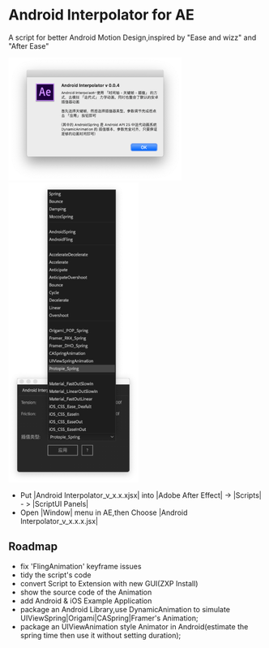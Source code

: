 # Android Interpolator for AE
A script for better Android Motion Design,inspired by "Ease and wizz" and "After Ease"

<img src="https://raw.githubusercontent.com/MartinRGB/AnimatorList_AE/master/art/art1.png" alt="" data-canonical-src="https://raw.githubusercontent.com/MartinRGB/AnimatorList_AE/master/art/art1.png" width="342" height="243" />

<img src="https://raw.githubusercontent.com/MartinRGB/AnimatorList_AE/master/art/art2.png" alt="" data-canonical-src="https://raw.githubusercontent.com/MartinRGB/AnimatorList_AE/master/art/art2.png" width="256" height="591" />

- Put |Android Interpolator_v_x.x.xjsx| into |Adobe After Effect| -> |Scripts| - > |ScriptUI Panels|
- Open |Window| menu in AE,then Choose |Android Interpolator_v_x.x.x.jsx|


## Roadmap

- fix 'FlingAnimation' keyframe issues
- tidy the script's code 
- convert Script to Extension with new GUI(ZXP Install)
- show the source code of the Animation
- add Android & iOS Example Application
- package an Android Library,use DynamicAnimation to simulate UIViewSpring|Origami|CASpring|Framer's Animation;
- package an UIViewAnimation style Animator in Android(estimate the spring time then use it without setting duration);
